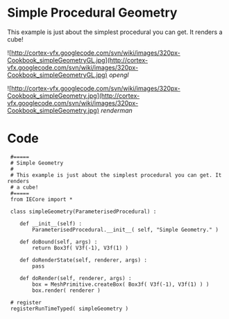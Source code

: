 # Simple Procedural Geometry #
This example is just about the simplest procedural you can get. It renders a cube!

![http://cortex-vfx.googlecode.com/svn/wiki/images/320px-Cookbook_simpleGeometryGL.jpg](http://cortex-vfx.googlecode.com/svn/wiki/images/320px-Cookbook_simpleGeometryGL.jpg)
_opengl_

![http://cortex-vfx.googlecode.com/svn/wiki/images/320px-Cookbook_simpleGeometry.jpg](http://cortex-vfx.googlecode.com/svn/wiki/images/320px-Cookbook_simpleGeometry.jpg)
_renderman_

# Code #
```
 #=====
 # Simple Geometry
 #
 # This example is just about the simplest procedural you can get. It renders
 # a cube!
 #=====
 from IECore import *
 
 class simpleGeometry(ParameterisedProcedural) :
 
 	def __init__(self) :
 		ParameterisedProcedural.__init__( self, "Simple Geometry." )
 
 	def doBound(self, args) :
 		return Box3f( V3f(-1), V3f(1) )
 
 	def doRenderState(self, renderer, args) :
 		pass
 
 	def doRender(self, renderer, args) :
 		box = MeshPrimitive.createBox( Box3f( V3f(-1), V3f(1) ) )
 		box.render( renderer )
 
 # register
 registerRunTimeTyped( simpleGeometry )
```